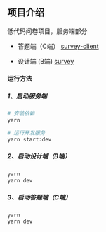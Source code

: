 ## 项目介绍

低代码问卷项目，服务端部分

- 答题端（C端）
  [survey-client](https://github.com/yangfei4913438/survey-client)

- 设计端 (B端)
  [survey](https://github.com/yangfei4913438/survey)

#### 运行方法

##### 1、启动服务端

```bash
# 安装依赖
yarn

# 运行开发服务
yarn start:dev
```

##### 2、启动设计端（B端）

```bash
yarn
yarn dev
```

##### 3、启动答题端（C端）

```bash
yarn
yarn dev
```
